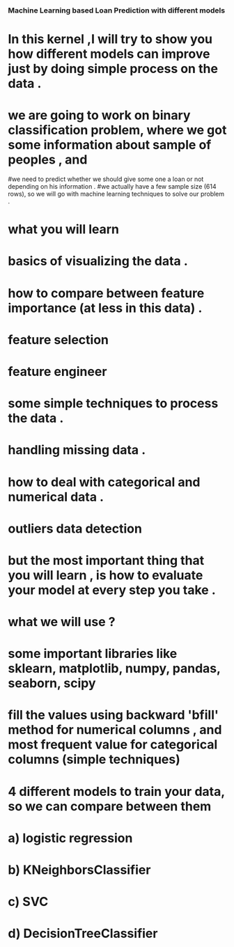 ### Machine Learning based Loan Prediction with different models

# In this kernel ,I will try to show you how different models can improve just by doing simple process on the data .

# we are going to work on binary classification problem, where we got some information about sample of peoples , and
#we need to predict whether we should give some one a loan or not depending on his information . 
#we actually have a few sample size (614 rows), so we will go with machine learning techniques to solve our problem .

# what you will learn
# basics of visualizing the data .
# how to compare between feature importance (at less in this data) .

# feature selection

# feature engineer

# some simple techniques to process the data .
# handling missing data .
# how to deal with categorical and numerical data .
# outliers data detection
# but the most important thing that you will learn , is how to evaluate your model at every step you take .
# what we will use ?
# some important libraries like sklearn, matplotlib, numpy, pandas, seaborn, scipy
# fill the values using backward 'bfill' method for numerical columns , and most frequent value for categorical columns (simple techniques)
# 4 different models to train your data, so we can compare between them

# a) logistic regression

# b) KNeighborsClassifier

# c) SVC

# d) DecisionTreeClassifier